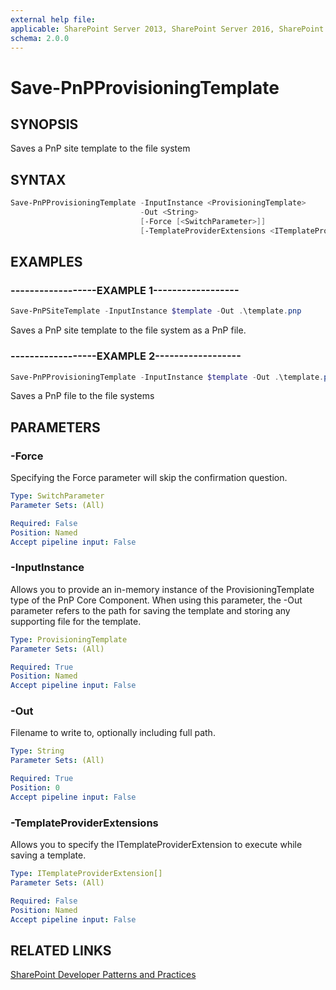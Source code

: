 ```yaml
---
external help file:
applicable: SharePoint Server 2013, SharePoint Server 2016, SharePoint Online
schema: 2.0.0
---
```

# Save-PnPProvisioningTemplate

## SYNOPSIS
Saves a PnP site template to the file system

## SYNTAX 

```powershell
Save-PnPProvisioningTemplate -InputInstance <ProvisioningTemplate>
                             -Out <String>
                             [-Force [<SwitchParameter>]]
                             [-TemplateProviderExtensions <ITemplateProviderExtension[]>]
```

## EXAMPLES

### ------------------EXAMPLE 1------------------
```powershell
Save-PnPSiteTemplate -InputInstance $template -Out .\template.pnp
```

Saves a PnP site template to the file system as a PnP file.

### ------------------EXAMPLE 2------------------
```powershell
Save-PnPProvisioningTemplate -InputInstance $template -Out .\template.pnp
```

Saves a PnP file to the file systems

## PARAMETERS

### -Force
Specifying the Force parameter will skip the confirmation question.

```yaml
Type: SwitchParameter
Parameter Sets: (All)

Required: False
Position: Named
Accept pipeline input: False
```

### -InputInstance
Allows you to provide an in-memory instance of the ProvisioningTemplate type of the PnP Core Component. When using this parameter, the -Out parameter refers to the path for saving the template and storing any supporting file for the template.

```yaml
Type: ProvisioningTemplate
Parameter Sets: (All)

Required: True
Position: Named
Accept pipeline input: False
```

### -Out
Filename to write to, optionally including full path.

```yaml
Type: String
Parameter Sets: (All)

Required: True
Position: 0
Accept pipeline input: False
```

### -TemplateProviderExtensions
Allows you to specify the ITemplateProviderExtension to execute while saving a template.

```yaml
Type: ITemplateProviderExtension[]
Parameter Sets: (All)

Required: False
Position: Named
Accept pipeline input: False
```

## RELATED LINKS

[SharePoint Developer Patterns and Practices](http://aka.ms/sppnp)